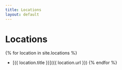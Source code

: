 ```yaml
---
title: Locations
layout: default
---
```


# Locations

{% for location in site.locations %}
- [{{ location.title }}]({{ location.url }})
{% endfor %}
